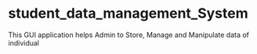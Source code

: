 # student_data_management_System
This GUI application helps Admin to Store, Manage and Manipulate data of individual
